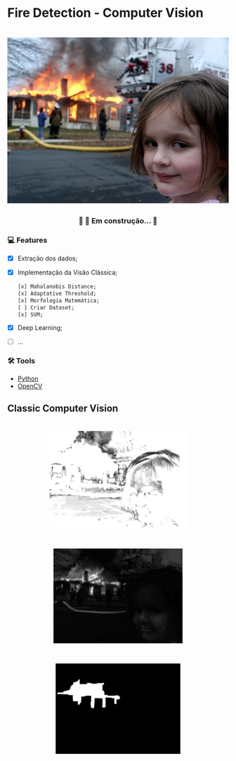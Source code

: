 # Fire Detection - Computer Vision

<h1 align="center">
  <img alt="Grad CAM" title="#Grad CAM" src="src/assets/girl.jpg" />
</h1>

<h3 align="center"> 
	🚧  🚀 Em construção...  🚧
</h3>

### :computer: Features

- [x] Extração dos dados;
- [x] Implementação da Visão Clássica;

      [x] Mahalanobis Distance;
      [x] Adaptative Threshold;
      [x] Morfologia Matemática;
      [ ] Criar Dataset;
      [x] SVM;
- [x] Deep Learning;
- [ ] ...

### 🛠 Tools

- [Python](https://www.python.org/)
- [OpenCV](https://opencv.org/)

## Classic Computer Vision

<h1 align="center">
  <img alt="Grad CAM" title="#Grad CAM" src="src/assets/girl_mahalanobis.png" />
</h1>

<h1 align="center">
  <img alt="Grad CAM" title="#Grad CAM" src="src/assets/girl_mahaxorig.png" />
</h1>

<h1 align="center">
  <img alt="Grad CAM" title="#Grad CAM" src="src/assets/girl_close.png" />
</h1>

